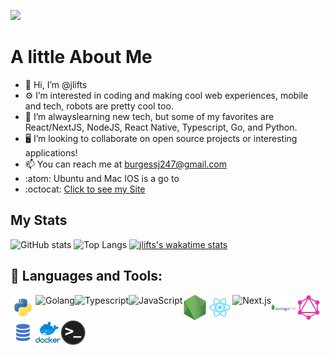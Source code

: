 ![](https://visitor-badge.laobi.icu/badge?page_id=jlifts.jlifts)
# A little About Me
- 👋 Hi, I’m @jlifts
- :gear: I’m interested in coding and making cool web experiences, mobile and tech, robots are pretty cool too.
- 🌱 I’m alwayslearning new tech, but some of my favorites are React/NextJS, NodeJS, React Native, Typescript, Go, and Python.
- :desktop_computer: I’m looking to collaborate on open source projects or interesting applications!
- 📫 You can reach me at burgessj247@gmail.com
- :atom: Ubuntu and Mac IOS is a go to
- :octocat: [Click to see my Site](https://www.joshb.io)

## My Stats
![GitHub stats](https://github-readme-stats.vercel.app/api?username=jlifts&show_icons=true&theme=tokyonight)
![Top Langs](https://github-readme-stats.vercel.app/api/top-langs/?username=jlifts&theme=tokyonight&layout=compact)
[![jlifts's wakatime stats](https://github-readme-stats.vercel.app/api/wakatime?username=jlifts)](https://github.com/jlifts/github-readme-stats)

## 🧰 Languages and Tools:
<p align="center">
  <img src="https://raw.githubusercontent.com/github/explore/80688e429a7d4ef2fca1e82350fe8e3517d3494d/topics/python/python.png" height="40" align="left" alt="Python">
  <img src="https://cdn.jsdelivr.net/npm/programming-languages-logos/src/go/go.png" height="40" align="left" alt="Golang">
  <img src="https://cdn.jsdelivr.net/npm/programming-languages-logos/src/typescript/typescript.png" height="40" align="left" alt="Typescript">
  <img src="https://cdn.jsdelivr.net/npm/programming-languages-logos/src/javascript/javascript.png" height="40" align="left" alt="JavaScript">
  <img align="left" alt="Node.js" height="40" src="https://raw.githubusercontent.com/github/explore/80688e429a7d4ef2fca1e82350fe8e3517d3494d/topics/nodejs/nodejs.png" />
  <img align="left" alt="React" height="40" src="https://raw.githubusercontent.com/github/explore/80688e429a7d4ef2fca1e82350fe8e3517d3494d/topics/react/react.png" />
  <img align="left" alt="Next.js" height="40" src="https://raw.githubusercontent.com/vercel/next.js/canary/examples/cms-wordpress/public/favicon/favicon.ico" />
  <img align="left" alt="MongoDB" height="40" src="https://raw.githubusercontent.com/github/explore/80688e429a7d4ef2fca1e82350fe8e3517d3494d/topics/mongodb/mongodb.png" />
  <img align="left" alt="GraphQL" height="40" src="https://raw.githubusercontent.com/github/explore/80688e429a7d4ef2fca1e82350fe8e3517d3494d/topics/graphql/graphql.png" />
  <img align="left" alt="SQL" height="40" src="https://raw.githubusercontent.com/github/explore/80688e429a7d4ef2fca1e82350fe8e3517d3494d/topics/sql/sql.png" />
  <img align="left" alt="Docker" height="40" src="https://raw.githubusercontent.com/github/explore/80688e429a7d4ef2fca1e82350fe8e3517d3494d/topics/docker/docker.png" />
  <img align="left" alt="Terminal" height="40" src="https://raw.githubusercontent.com/github/explore/80688e429a7d4ef2fca1e82350fe8e3517d3494d/topics/terminal/terminal.png" />
</p>
<!---
jlifts/jlifts is a ✨ special ✨ repository because its `README.md` (this file) appears on your GitHub profile.
You can click the Preview link to take a look at your changes.
--->
